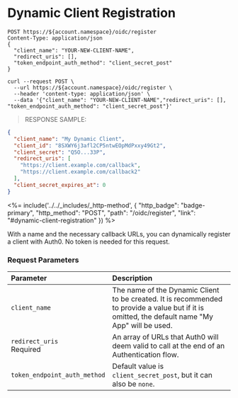# Dynamic Client Registration

```http
POST https://${account.namespace}/oidc/register
Content-Type: application/json
{
  "client_name": "YOUR-NEW-CLIENT-NAME",
  "redirect_uris": [],
  "token_endpoint_auth_method": "client_secret_post"
}
```

```shell
curl --request POST \
  --url https://${account.namespace}/oidc/register \
  --header 'content-type: application/json' \
  --data '{"client_name": "YOUR-NEW-CLIENT-NAME","redirect_uris": [], "token_endpoint_auth_method": "client_secret_post"}'
```

> RESPONSE SAMPLE:

```json
{
  "client_name": "My Dynamic Client",
  "client_id": "8SXWY6j3afl2CP5ntwEOpMdPxxy49Gt2",
  "client_secret": "Q5O...33P",
  "redirect_uris": [
    "https://client.example.com/callback",
    "https://client.example.com/callback2"
  ],
  "client_secret_expires_at": 0
}
```

<%= include('../../_includes/_http-method', {
  "http_badge": "badge-primary",
  "http_method": "POST",
  "path": "/oidc/register",
  "link": "#dynamic-client-registration"
}) %>

With a name and the necessary callback URLs, you can dynamically register a client with Auth0. No token is needed for this request.

### Request Parameters

| Parameter        | Description |
|:-----------------|:------------|
| `client_name` | The name of the Dynamic Client to be created. It is recommended to provide a value but if it is omitted, the default name "My App" will be used. |
| `redirect_uris`<br/><span class="label label-danger">Required</span> | An array of URLs that Auth0 will deem valid to call at the end of an Authentication flow. |
| `token_endpoint_auth_method` | Default value is `client_secret_post`, but it can also be `none`. |
